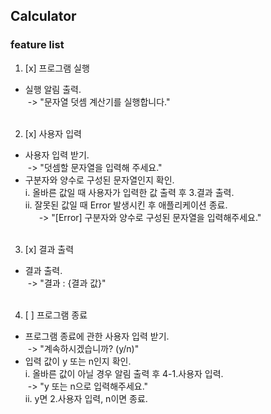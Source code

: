 ## Calculator

### feature list

1. [x] 프로그램 실행
 - 실행 알림 출력.  
  &nbsp;-> "문자열 덧셈 계산기를 실행합니다."<br><br>  

2. [x] 사용자 입력
 - 사용자 입력 받기.  
   &nbsp;-> "덧셈할 문자열을 입력해 주세요." 
 - 구분자와 양수로 구성된 문자열인지 확인.    
  i. 올바른 값일 때 사용자가 입력한 값 출력 후 3.결과 출력.    
  ii. 잘못된 값일 때 Error 발생시킨 후 애플리케이션 종료.    
     &nbsp;-> "[Error] 구분자와 양수로 구성된 문자열을 입력해주세요."<br><br>

3. [x] 결과 출력
 - 결과 출력.  
   &nbsp;-> "결과 : {결과 값}"<br><br>

4. [ ] 프로그램 종료
 - 프로그램 종료에 관한 사용자 입력 받기.  
   &nbsp;-> "계속하시겠습니까? (y/n)"
 - 입력 값이 y 또는 n인지 확인.  
 i. 올바른 값이 아닐 경우 알림 출력 후 4-1.사용자 입력.  
 &nbsp;-> "y 또는 n으로 입력해주세요."  
 ii. y면 2.사용자 입력, n이면 종료.